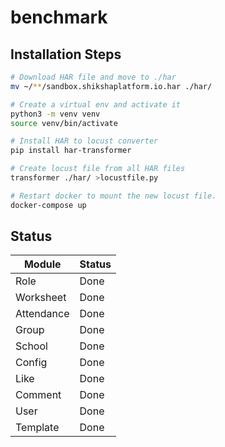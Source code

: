 # benchmark

## Installation Steps

```sh
# Download HAR file and move to ./har
mv ~/**/sandbox.shikshaplatform.io.har ./har/

# Create a virtual env and activate it
python3 -m venv venv
source venv/bin/activate

# Install HAR to locust converter
pip install har-transformer

# Create locust file from all HAR files
transformer ./har/ >locustfile.py

# Restart docker to mount the new locust file.
docker-compose up
```

## Status 

| **Module** | **Status** |
| --- | --- |
| Role | Done |
| Worksheet | Done |
| Attendance | Done |
| Group | Done |
| School | Done |
| Config | Done |
| Like | Done |
| Comment | Done |
| User | Done |
| Template | Done |

